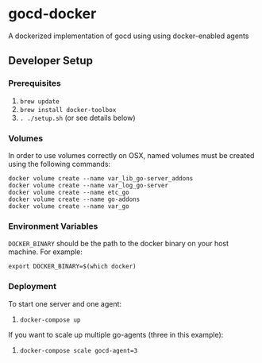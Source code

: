 # gocd-docker

A dockerized implementation of gocd using using docker-enabled agents

## Developer Setup

### Prerequisites

1. `brew update`
2. `brew install docker-toolbox`
3. `. ./setup.sh` (or see details below)

### Volumes

In order to use volumes correctly on OSX, named volumes must be created using the following commands:

```
docker volume create --name var_lib_go-server_addons
docker volume create --name var_log_go-server
docker volume create --name etc_go
docker volume create --name go-addons
docker volume create --name var_go
```

### Environment Variables

`DOCKER_BINARY` should be the path to the docker binary on your host machine. For example:

`export DOCKER_BINARY=$(which docker)`

### Deployment

To start one server and one agent:

1. `docker-compose up`

If you want to scale up multiple go-agents (three in this example):

1. `docker-compose scale gocd-agent=3`
